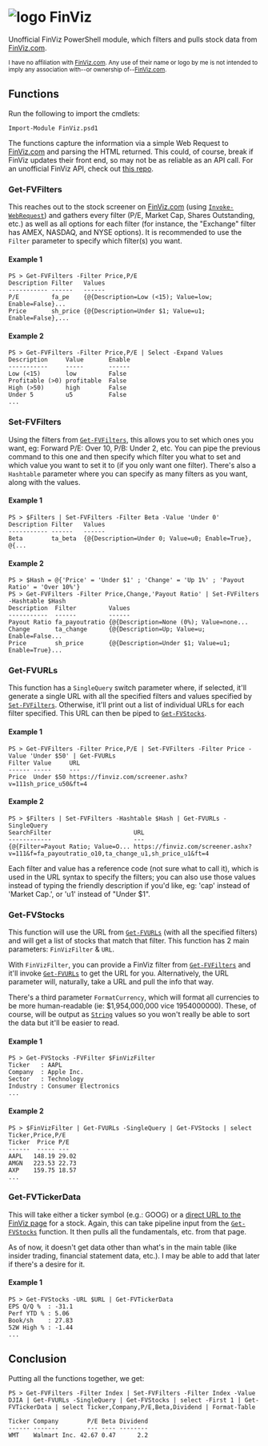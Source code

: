 ﻿# ![logo][] FinViz
[logo]: https://finviz.com/favicon_2x.png

Unofficial FinViz PowerShell module, which filters and pulls stock data from [FinViz.com](https://finviz.com/).

<sup>I have no affiliation with [FinViz.com](https://finviz.com/). Any use of their name or logo by me is not intended to imply any association with--or ownership of--[FinViz.com](https://finviz.com/).</sup>

## Functions
Run the following to import the cmdlets:

    Import-Module FinViz.psd1

The functions capture the information via a simple Web Request to [FinViz.com](https://finviz.com/) and parsing the HTML returned. This could, of course, break if FinViz updates their front end, so may not be as reliable as an API call. For an unofficial FinViz API, check out [this repo](https://github.com/mariostoev/finviz).

### **Get-FVFilters**
This reaches out to the stock screener on [FinViz.com](https://finviz.com/) (using [`Invoke-WebRequest`](https://learn.microsoft.com/en-us/powershell/module/microsoft.powershell.utility/invoke-webrequest)) and gathers every filter (P/E, Market Cap, Shares Outstanding, etc.) as well as all options for each filter (for instance, the "Exchange" filter has AMEX, NASDAQ, and NYSE options). It is recommended to use the `Filter` parameter to specify which filter(s) you want.
#### Example 1
    PS > Get-FVFilters -Filter Price,P/E
    Description Filter   Values
    ----------- ------   ------
    P/E         fa_pe    {@{Description=Low (<15); Value=low; Enable=False}...
    Price       sh_price {@{Description=Under $1; Value=u1; Enable=False},...
#### Example 2
    PS > Get-FVFilters -Filter Price,P/E | Select -Expand Values
    Description     Value       Enable
    -----------     -----       ------
    Low (<15)       low         False
    Profitable (>0) profitable  False
    High (>50)      high        False
    Under 5         u5          False
    ...
    
### **Set-FVFilters**
Using the filters from [`Get-FVFilters`](#get-fvfilters), this allows you to set which ones you want, eg: Forward P/E: Over 10, P/B: Under 2, etc. You can pipe the previous command to this one and then specify which filter you what to set and which value you want to set it to (if you only want one filter). There's also a `Hashtable` parameter where you can specify as many filters as you want, along with the values.
#### Example 1
    PS > $Filters | Set-FVFilters -Filter Beta -Value 'Under 0'
    Description Filter   Values
    ----------- ------   ------
    Beta        ta_beta  {@{Description=Under 0; Value=u0; Enable=True}, @{...
#### Example 2
    PS > $Hash = @{'Price' = 'Under $1' ; 'Change' = 'Up 1%' ; 'Payout Ratio' = 'Over 10%'}
    PS > Get-FVFilters -Filter Price,Change,'Payout Ratio' | Set-FVFilters -Hashtable $Hash
    Description  Filter         Values
    -----------  ------         ------
    Payout Ratio fa_payoutratio {@{Description=None (0%); Value=none...
    Change       ta_change      {@{Description=Up; Value=u; Enable=False...
    Price        sh_price       {@{Description=Under $1; Value=u1; Enable=True}...

### **Get-FVURLs**
This function has a `SingleQuery` switch parameter where, if selected, it'll generate a single URL with all the specified filters and values specified by [`Set-FVFilters`](#set-fvfilters). Otherwise, it'll print out a list of individual URLs for each filter specified. This URL can then be piped to [`Get-FVStocks`](#get-fvstocks).
#### Example 1
    PS > Get-FVFilters -Filter Price,P/E | Set-FVFilters -Filter Price -Value 'Under $50' | Get-FVURLs
    Filter Value     URL
    ------ -----     ---
    Price  Under $50 https://finviz.com/screener.ashx?v=111sh_price_u50&ft=4
#### Example 2
    PS > $Filters | Set-FVFilters -Hashtable $Hash | Get-FVURLs -SingleQuery
    SearchFilter                       URL
    ------------                       ---
    {@{Filter=Payout Ratio; Value=O... https://finviz.com/screener.ashx?v=111&f=fa_payoutratio_o10,ta_change_u1,sh_price_u1&ft=4
Each filter and value has a reference code (not sure what to call it), which is used in the URL syntax to specify the filters; you can also use those values instead of typing the friendly description if you'd like, eg: 'cap' instead of 'Market Cap.', or 'u1' instead of "Under $1".
### **Get-FVStocks**
This function will use the URL from [`Get-FVURLs`](#get-fvurls) (with all the specified filters) and will get a list of stocks that match that filter. This function has 2 main parameters: `FinVizFilter` & `URL`.

With `FinVizFilter`, you can provide a FinViz filter from [`Get-FVFilters`](#get-fvfilters) and it'll invoke [`Get-FVURLs`](#get-fvurls) to get the URL for you. Alternatively, the URL parameter will, naturally, take a URL and pull the info that way.

There's a third parameter `FormatCurrency`, which will format all currencies to be more human-readable (ie: $1,954,000,000 vice 1954000000). These, of course, will be output as [`String`](https://learn.microsoft.com/en-us/dotnet/api/system.string) values so you won't really be able to sort the data but it'll be easier to read.
#### Example 1
    PS > Get-FVStocks -FVFilter $FinVizFilter
    Ticker   : AAPL
    Company  : Apple Inc.
    Sector   : Technology
    Industry : Consumer Electronics
    ...
#### Example 2
    PS > $FinVizFilter | Get-FVURLs -SingleQuery | Get-FVStocks | select Ticker,Price,P/E
    Ticker  Price P/E
    ------  ----- ---
    AAPL   148.19 29.02
    AMGN   223.53 22.73
    AXP    159.75 18.57
    ...
### **Get-FVTickerData**
This will take either a ticker symbol (e.g.: GOOG) or a [direct URL to the FinViz page](https://finviz.com/quote.ashx?t=GOOG&ty=c&p=d&b=1) for a stock. Again, this can take pipeline input from the [`Get-FVStocks`](#get-fvstocks) function. It then pulls all the fundamentals, etc. from that page.

As of now, it doesn't get data other than what's in the main table (like insider trading, financial statement data, etc.). I may be able to add that later if there's a desire for it.
#### Example 1
    PS > Get-FVStocks -URL $URL | Get-FVTickerData
    EPS Q/Q %  : -31.1
    Perf YTD % : 5.06
    Book/sh    : 27.83
    52W High % : -1.44
    ...
## Conclusion
Putting all the functions together, we get:

    PS > Get-FVFilters -Filter Index | Set-FVFilters -Filter Index -Value DJIA | Get-FVURLs -SingleQuery | Get-FVStocks | select -First 1 | Get-FVTickerData | select Ticker,Company,P/E,Beta,Dividend | Format-Table

    Ticker Company        P/E Beta Dividend
    ------ -------        --- ---- --------
    WMT    Walmart Inc. 42.67 0.47      2.2
